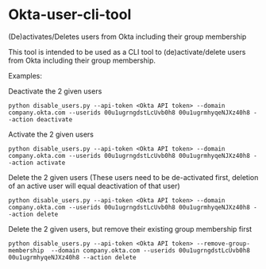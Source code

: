 # Okta-user-cli-tool
(De)activates/Deletes users from Okta including their group membership

This tool is intended to be used as a CLI tool to (de)activate/delete users from Okta including their group membership.

Examples:

Deactivate the 2 given users
```
python disable_users.py --api-token <Okta API token> --domain company.okta.com --userids 00u1ugrngdstLcUvb0h8 00u1ugrmhyqeNJXz40h8 --action deactivate
```
Activate the 2 given users
```
python disable_users.py --api-token <Okta API token> --domain company.okta.com --userids 00u1ugrngdstLcUvb0h8 00u1ugrmhyqeNJXz40h8 --action activate
```
Delete the 2 given users (These users need to be de-activated first, deletion of an active user will equal deactivation of that user)
```
python disable_users.py --api-token <Okta API token> --domain company.okta.com --userids 00u1ugrngdstLcUvb0h8 00u1ugrmhyqeNJXz40h8 --action delete
```
Delete the 2 given users, but remove their existing group membership first
```
python disable_users.py --api-token <Okta API token> --remove-group-membership  --domain company.okta.com --userids 00u1ugrngdstLcUvb0h8 00u1ugrmhyqeNJXz40h8 --action delete
```
